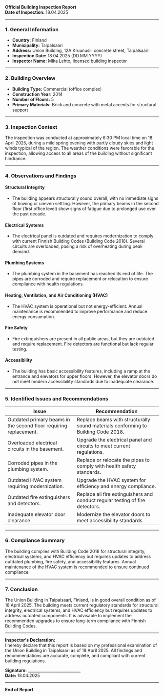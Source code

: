 

**Official Building Inspection Report**  
**Date of Inspection:** 18.04.2025  

---

### **1. General Information**  
- **Country:** Finland  
- **Municipality:** Taipalsaari  
- **Address:** Union Building, 12A Kruunusill concrete street, Taipalsaari  
- **Inspection Date:** 18.04.2025 (DD.MM.YYYY)  
- **Inspector Name:** Mika Lehto, licensed building inspector  

---

### **2. Building Overview**  
- **Building Type:** Commercial (office complex)  
- **Construction Year:** 2014  
- **Number of Floors:** 5  
- **Primary Materials:** Brick and concrete with metal accents for structural support  

---

### **3. Inspection Context**  
The inspection was conducted at approximately 6:30 PM local time on 18 April 2025, during a mild spring evening with partly cloudy skies and light winds typical of the region. The weather conditions were favorable for the inspection, allowing access to all areas of the building without significant hindrance.

---

### **4. Observations and Findings**  

#### **Structural Integrity**  
- The building appears structurally sound overall, with no immediate signs of bowing or uneven settling. However, the primary beams in the second floor (first office level) show signs of fatigue due to prolonged use over the past decade.

#### **Electrical Systems**  
- The electrical panel is outdated and requires modernization to comply with current Finnish Building Codes (Building Code 2018). Several circuits are overloaded, posing a risk of overheating during peak demand.

#### **Plumbing Systems**  
- The plumbing system in the basement has reached its end of life. The pipes are corroded and require replacement or relocation to ensure compliance with health regulations.

#### **Heating, Ventilation, and Air Conditioning (HVAC)**  
- The HVAC system is operational but not energy-efficient. Annual maintenance is recommended to improve performance and reduce energy consumption.

#### **Fire Safety**  
- Fire extinguishers are present in all public areas, but they are outdated and require replacement. Fire detectors are functional but lack regular testing.

#### **Accessibility**  
- The building has basic accessibility features, including a ramp at the entrance and elevators for upper floors. However, the elevator doors do not meet modern accessibility standards due to inadequate clearance.

---

### **5. Identified Issues and Recommendations**  

| **Issue**                                                                 | **Recommendation**                                                                 |
|--------------------------------------------------------------------------|-----------------------------------------------------------------------------------|
| Outdated primary beams in the second floor requiring replacement.         | Replace beams with structurally sound materials conforming to Building Code 2018.    |
| Overloaded electrical circuits in the basement.                           | Upgrade the electrical panel and circuits to meet current regulations.              |
| Corroded pipes in the plumbing system.                                    | Replace or relocate the pipes to comply with health safety standards.             |
| Outdated HVAC system requiring modernization.                            | Upgrade the HVAC system for efficiency and energy compliance.                     |
| Outdated fire extinguishers and detectors.                                | Replace all fire extinguishers and conduct regular testing of fire detectors.     |
| Inadequate elevator door clearance.                                       | Modernize the elevator doors to meet accessibility standards.                      |

---

### **6. Compliance Summary**  
The building complies with Building Code 2018 for structural integrity, electrical systems, and HVAC efficiency but requires updates to address outdated plumbing, fire safety, and accessibility features. Annual maintenance of the HVAC system is recommended to ensure continued compliance.

---

### **7. Conclusion**  
The Union Building in Taipalsaari, Finland, is in good overall condition as of 18 April 2025. The building meets current regulatory standards for structural integrity, electrical systems, and HVAC efficiency but requires updates to address outdated components. It is advisable to implement the recommended upgrades to ensure long-term compliance with Finnish Building Codes.

---

**Inspector's Declaration:**  
I hereby declare that this report is based on my professional examination of the Union Building in Taipalsaari as of 18 April 2025. All findings and recommendations are accurate, complete, and compliant with current building regulations.  

**Signature:** ___________________________  
**Date:** 18.04.2025  

--- 

**End of Report**